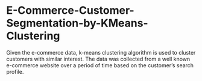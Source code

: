 # E-Commerce-Customer-Segmentation-by-KMeans-Clustering
Given the e-commerce data, k-means clustering algorithm is used to cluster customers with similar interest. The data was collected from a well known e-commerce website over a  period of time based on the customer’s search profile.
